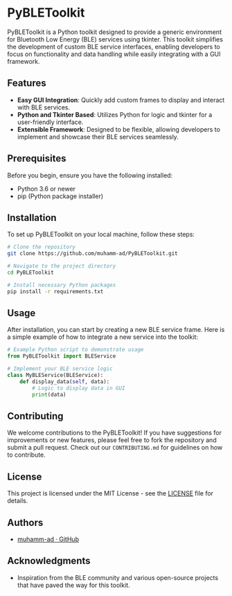 # PyBLEToolkit

PyBLEToolkit is a Python toolkit designed to provide a generic environment for Bluetooth Low Energy (BLE) services using tkinter. This toolkit simplifies the development of custom BLE service interfaces, enabling developers to focus on functionality and data handling while easily integrating with a GUI framework.

## Features

- **Easy GUI Integration**: Quickly add custom frames to display and interact with BLE services.
- **Python and Tkinter Based**: Utilizes Python for logic and tkinter for a user-friendly interface.
- **Extensible Framework**: Designed to be flexible, allowing developers to implement and showcase their BLE services seamlessly.

## Prerequisites

Before you begin, ensure you have the following installed:
- Python 3.6 or newer
- pip (Python package installer)

## Installation

To set up PyBLEToolkit on your local machine, follow these steps:

```bash
# Clone the repository
git clone https://github.com/muhamm-ad/PyBLEToolkit.git

# Navigate to the project directory
cd PyBLEToolkit

# Install necessary Python packages
pip install -r requirements.txt
```

## Usage

After installation, you can start by creating a new BLE service frame. Here is a simple example of how to integrate a new service into the toolkit:

```python
# Example Python script to demonstrate usage
from PyBLEToolkit import BLEService

# Implement your BLE service logic
class MyBLEService(BLEService):
    def display_data(self, data):
        # Logic to display data in GUI
        print(data)
```

## Contributing

We welcome contributions to the PyBLEToolkit! If you have suggestions for improvements or new features, please feel free to fork the repository and submit a pull request. Check out our `CONTRIBUTING.md` for guidelines on how to contribute.

## License

This project is licensed under the MIT License - see the [LICENSE](docs/LICENSE) file for details.

## Authors

- [muhamm-ad · GitHub](https://github.com/muhamm-ad)

## Acknowledgments
- Inspiration from the BLE community and various open-source projects that have paved the way for this toolkit.

